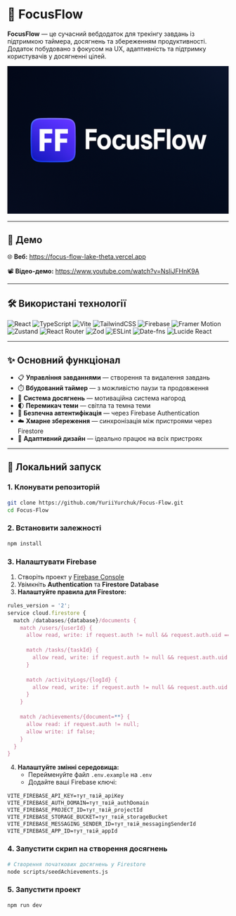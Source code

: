 # 🧠 FocusFlow

**FocusFlow** — це сучасний вебдодаток для трекінгу завдань із підтримкою таймера, досягнень та збереженням продуктивності. Додаток побудовано з фокусом на UX, адаптивність та підтримку користувачів у досягненні цілей.

![FocusFlow Preview](./public/preview.png)

---

## 🚀 Демо

🌐 **Веб:** https://focus-flow-lake-theta.vercel.app

📽️ **Відео-демо:** https://www.youtube.com/watch?v=NsliJFHnK9A

---

## 🛠️ Використані технології

![React](https://img.shields.io/badge/React-20232A?style=for-the-badge&logo=react&logoColor=61DAFB)
![TypeScript](https://img.shields.io/badge/TypeScript-007ACC?style=for-the-badge&logo=typescript&logoColor=white)
![Vite](https://img.shields.io/badge/Vite-646CFF?style=for-the-badge&logo=vite&logoColor=white)
![TailwindCSS](https://img.shields.io/badge/Tailwind_CSS-38B2AC?style=for-the-badge&logo=tailwind-css&logoColor=white)
![Firebase](https://img.shields.io/badge/Firebase-039BE5?style=for-the-badge&logo=Firebase&logoColor=white)
![Framer Motion](https://img.shields.io/badge/Framer_Motion-0055FF?style=for-the-badge&logo=framer&logoColor=white)
![Zustand](https://img.shields.io/badge/Zustand-443E38?style=for-the-badge)
![React Router](https://img.shields.io/badge/React_Router-CA4245?style=for-the-badge&logo=react-router&logoColor=white)
![Zod](https://img.shields.io/badge/Zod-3068B7?style=for-the-badge)
![ESLint](https://img.shields.io/badge/ESLint-4B3263?style=for-the-badge&logo=eslint&logoColor=white)
![Date-fns](https://img.shields.io/badge/Date--fns-770C56?style=for-the-badge)
![Lucide React](https://img.shields.io/badge/Lucide-F56565?style=for-the-badge&logo=lucide&logoColor=white)

--- 

## ✨ Основний функціонал

- 📋 **Управління завданнями** — створення та видалення завдань
- ⏱️ **Вбудований таймер** — з можливістю паузи та продовження
- 🧩 **Система досягнень** — мотиваційна система нагород
- 🌓 **Перемикач теми** — світла та темна теми
- 🔐 **Безпечна автентифікація** — через Firebase Authentication
- ☁️ **Хмарне збереження** — синхронізація між пристроями через Firestore
- 📱 **Адаптивний дизайн** — ідеально працює на всіх пристроях

---

## 🔧 Локальний запуск



### 1. Клонувати репозиторій

```bash
git clone https://github.com/YuriiYurchuk/Focus-Flow.git
cd Focus-Flow
```

### 2. Встановити залежності

```bash
npm install
```

### 3. Налаштувати Firebase


1. Створіть проект у [Firebase Console](https://console.firebase.google.com/)
2. Увімкніть **Authentication** та **Firestore Database**
3. **Налаштуйте правила для Firestore:**

```javascript
rules_version = '2';
service cloud.firestore {
  match /databases/{database}/documents {
    match /users/{userId} {
      allow read, write: if request.auth != null && request.auth.uid == userId;

      match /tasks/{taskId} {
        allow read, write: if request.auth != null && request.auth.uid == userId;
      }

      match /activityLogs/{logId} {
        allow read, write: if request.auth != null && request.auth.uid == userId;
      }
    }

    match /achievements/{document=**} {
      allow read: if request.auth != null;
      allow write: if false;
    }
  }
}
```

4. **Налаштуйте змінні середовища:**
   - Перейменуйте файл `.env.example` на `.env`
   - Додайте ваші Firebase ключі:

```env
VITE_FIREBASE_API_KEY=тут_твій_apiKey
VITE_FIREBASE_AUTH_DOMAIN=тут_твій_authDomain
VITE_FIREBASE_PROJECT_ID=тут_твій_projectId
VITE_FIREBASE_STORAGE_BUCKET=тут_твій_storageBucket
VITE_FIREBASE_MESSAGING_SENDER_ID=тут_твій_messagingSenderId
VITE_FIREBASE_APP_ID=тут_твій_appId
```

### 4. Запустити скрип на створення досягнень

```bash
# Створення початкових досягнень у Firestore
node scripts/seedAchievements.js
```

### 5. Запустити проект

```bash
npm run dev
```